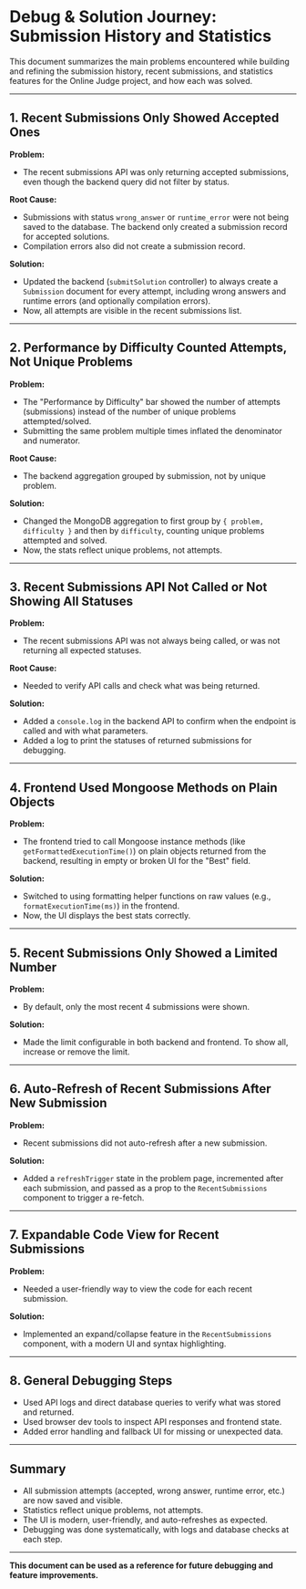 # Debug & Solution Journey: Submission History and Statistics

This document summarizes the main problems encountered while building and refining the submission history, recent submissions, and statistics features for the Online Judge project, and how each was solved.

---

## 1. **Recent Submissions Only Showed Accepted Ones**

**Problem:**
- The recent submissions API was only returning accepted submissions, even though the backend query did not filter by status.

**Root Cause:**
- Submissions with status `wrong_answer` or `runtime_error` were not being saved to the database. The backend only created a submission record for accepted solutions.
- Compilation errors also did not create a submission record.

**Solution:**
- Updated the backend (`submitSolution` controller) to always create a `Submission` document for every attempt, including wrong answers and runtime errors (and optionally compilation errors).
- Now, all attempts are visible in the recent submissions list.

---

## 2. **Performance by Difficulty Counted Attempts, Not Unique Problems**

**Problem:**
- The "Performance by Difficulty" bar showed the number of attempts (submissions) instead of the number of unique problems attempted/solved.
- Submitting the same problem multiple times inflated the denominator and numerator.

**Root Cause:**
- The backend aggregation grouped by submission, not by unique problem.

**Solution:**
- Changed the MongoDB aggregation to first group by `{ problem, difficulty }` and then by `difficulty`, counting unique problems attempted and solved.
- Now, the stats reflect unique problems, not attempts.

---

## 3. **Recent Submissions API Not Called or Not Showing All Statuses**

**Problem:**
- The recent submissions API was not always being called, or was not returning all expected statuses.

**Root Cause:**
- Needed to verify API calls and check what was being returned.

**Solution:**
- Added a `console.log` in the backend API to confirm when the endpoint is called and with what parameters.
- Added a log to print the statuses of returned submissions for debugging.

---

## 4. **Frontend Used Mongoose Methods on Plain Objects**

**Problem:**
- The frontend tried to call Mongoose instance methods (like `getFormattedExecutionTime()`) on plain objects returned from the backend, resulting in empty or broken UI for the "Best" field.

**Solution:**
- Switched to using formatting helper functions on raw values (e.g., `formatExecutionTime(ms)`) in the frontend.
- Now, the UI displays the best stats correctly.

---

## 5. **Recent Submissions Only Showed a Limited Number**

**Problem:**
- By default, only the most recent 4 submissions were shown.

**Solution:**
- Made the limit configurable in both backend and frontend. To show all, increase or remove the limit.

---

## 6. **Auto-Refresh of Recent Submissions After New Submission**

**Problem:**
- Recent submissions did not auto-refresh after a new submission.

**Solution:**
- Added a `refreshTrigger` state in the problem page, incremented after each submission, and passed as a prop to the `RecentSubmissions` component to trigger a re-fetch.

---

## 7. **Expandable Code View for Recent Submissions**

**Problem:**
- Needed a user-friendly way to view the code for each recent submission.

**Solution:**
- Implemented an expand/collapse feature in the `RecentSubmissions` component, with a modern UI and syntax highlighting.

---

## 8. **General Debugging Steps**
- Used API logs and direct database queries to verify what was stored and returned.
- Used browser dev tools to inspect API responses and frontend state.
- Added error handling and fallback UI for missing or unexpected data.

---

## **Summary**
- All submission attempts (accepted, wrong answer, runtime error, etc.) are now saved and visible.
- Statistics reflect unique problems, not attempts.
- The UI is modern, user-friendly, and auto-refreshes as expected.
- Debugging was done systematically, with logs and database checks at each step.

---

**This document can be used as a reference for future debugging and feature improvements.** 